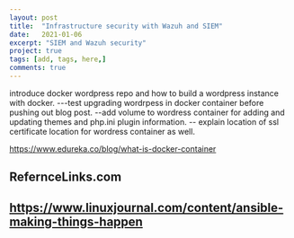 ```yaml
---
layout: post
title:  "Infrastructure security with Wazuh and SIEM"
date:   2021-01-06
excerpt: "SIEM and Wazuh security"
project: true
tags: [add, tags, here,]
comments: true
---
```



introduce docker wordpress repo and how to build a wordpress instance with docker.
---test upgrading wordrpess in docker container before pushing out blog post.
--add volume to wordress container for adding and updating themes and php.ini plugin information.
-- explain location of ssl certificate location for wordress container as well.


https://www.edureka.co/blog/what-is-docker-container


## RefernceLinks.com
## https://www.linuxjournal.com/content/ansible-making-things-happen
